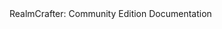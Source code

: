 <!-- body { color:black background-color:white } a:link{ color:#0070FF } a:visited{ color:#0070FF } --> RealmCrafter: Community Edition Documentation